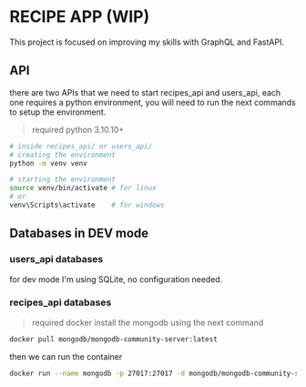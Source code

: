 # RECIPE APP (WIP)
This project is focused on improving my skills with GraphQL and FastAPI.

## API
there are two APIs that we need to start recipes_api and users_api, each one requires a python environment, you will need to run the next commands to setup the environment.
>required python 3.10.10+

```bash
# inside recipes_api/ or users_api/
# creating the environment
python -m venv venv

# starting the environment
source venv/bin/activate # for linux
# or
venv\Scripts\activate    # for windows
```

## Databases in DEV mode
### users_api databases
for dev mode I'm using SQLite, no configuration needed.

### recipes_api databases
> required docker
install the mongodb using the next command
```bash
docker pull mongodb/mongodb-community-server:latest
```
then we can run the container
```bash
docker run --name mongodb -p 27017:27017 -d mongodb/mongodb-community-server:5.0-ubuntu2004
```